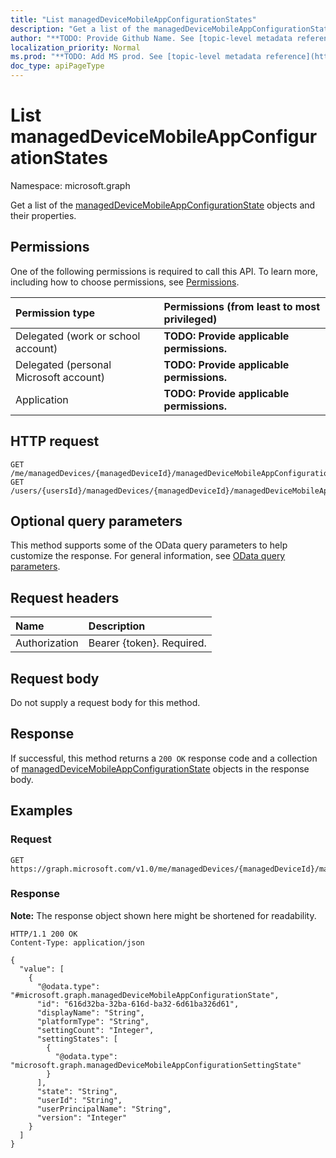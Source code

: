 ```yaml
---
title: "List managedDeviceMobileAppConfigurationStates"
description: "Get a list of the managedDeviceMobileAppConfigurationState objects and their properties."
author: "**TODO: Provide Github Name. See [topic-level metadata reference](https://msgo.azurewebsites.net/add/document/guidelines/metadata.html#topic-level-metadata)**"
localization_priority: Normal
ms.prod: "**TODO: Add MS prod. See [topic-level metadata reference](https://msgo.azurewebsites.net/add/document/guidelines/metadata.html#topic-level-metadata)**"
doc_type: apiPageType
---
```


# List managedDeviceMobileAppConfigurationStates
Namespace: microsoft.graph



Get a list of the [managedDeviceMobileAppConfigurationState](../resources/manageddevicemobileappconfigurationstate.md) objects and their properties.

## Permissions
One of the following permissions is required to call this API. To learn more, including how to choose permissions, see [Permissions](/graph/permissions-reference).

|Permission type|Permissions (from least to most privileged)|
|:---|:---|
|Delegated (work or school account)|**TODO: Provide applicable permissions.**|
|Delegated (personal Microsoft account)|**TODO: Provide applicable permissions.**|
|Application|**TODO: Provide applicable permissions.**|

## HTTP request

<!-- {
  "blockType": "ignored"
}
-->
``` http
GET /me/managedDevices/{managedDeviceId}/managedDeviceMobileAppConfigurationStates
GET /users/{usersId}/managedDevices/{managedDeviceId}/managedDeviceMobileAppConfigurationStates
```

## Optional query parameters
This method supports some of the OData query parameters to help customize the response. For general information, see [OData query parameters](/graph/query-parameters).

## Request headers
|Name|Description|
|:---|:---|
|Authorization|Bearer {token}. Required.|

## Request body
Do not supply a request body for this method.

## Response

If successful, this method returns a `200 OK` response code and a collection of [managedDeviceMobileAppConfigurationState](../resources/manageddevicemobileappconfigurationstate.md) objects in the response body.

## Examples

### Request
<!-- {
  "blockType": "request",
  "name": "list_manageddevicemobileappconfigurationstate"
}
-->
``` http
GET https://graph.microsoft.com/v1.0/me/managedDevices/{managedDeviceId}/managedDeviceMobileAppConfigurationStates
```


### Response
**Note:** The response object shown here might be shortened for readability.
<!-- {
  "blockType": "response",
  "truncated": true,
  "@odata.type": "Collection(microsoft.graph.managedDeviceMobileAppConfigurationState)"
}
-->
``` http
HTTP/1.1 200 OK
Content-Type: application/json

{
  "value": [
    {
      "@odata.type": "#microsoft.graph.managedDeviceMobileAppConfigurationState",
      "id": "616d32ba-32ba-616d-ba32-6d61ba326d61",
      "displayName": "String",
      "platformType": "String",
      "settingCount": "Integer",
      "settingStates": [
        {
          "@odata.type": "microsoft.graph.managedDeviceMobileAppConfigurationSettingState"
        }
      ],
      "state": "String",
      "userId": "String",
      "userPrincipalName": "String",
      "version": "Integer"
    }
  ]
}
```

